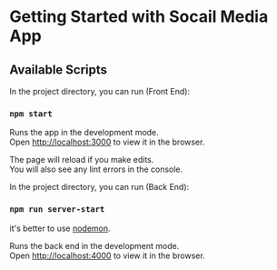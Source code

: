 # Getting Started with Socail Media App

## Available Scripts

In the project directory, you can run (Front End):

### `npm start`

Runs the app in the development mode.\
Open [http://localhost:3000](http://localhost:3000) to view it in the browser.

The page will reload if you make edits.\
You will also see any lint errors in the console.

In the project directory, you can run (Back End):

### `npm run server-start`

it's better to use [nodemon](https://github.com/remy/nodemon).

Runs the back end in the development mode.\
Open [http://localhost:4000](http://localhost:4000) to view it in the browser.
